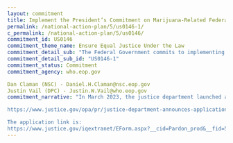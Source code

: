 ```yaml
---
layout: commitment
title: Implement the President’s Commitment on Marijuana-Related Federal Offenses
permalink: /national-action-plan/5/us0146-1/
c_permalink: /national-action-plan/5/us0146/
commitment_id: US0146
commitment_theme_name: Ensure Equal Justice Under the Law
commitment_detail_sub: "The Federal Government commits to implementing this proclamation, including by issuing certificates to eligible applicants who were convicted or charged with marijuana possession."
commitment_detail_sub_id: "US0146-1"
commitment_status: Commitment
commitment_agency: who.eop.gov

Dan Claman (NSC) - Daniel.H.Claman@nsc.eop.gov
Justin Vail (DPC) - Justin.W.Vail@who.eop.gov
commitment_narrative: "In March 2023, the justice department launched an application for eligible individuals to receive certificate of proof thay were pardoned under the Oct. 6, 2022, proclamation by President Biden. The following press release details the launch:

https://www.justice.gov/opa/pr/justice-department-announces-application-form-marijuana-pardon-certificates

The application link is: 
https://www.justice.gov/iqextranet/EForm.aspx?__cid=Pardon_prod&__fid=5"
---
```


